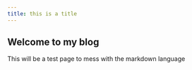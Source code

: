 ```yaml
---
title: this is a title
---
```


## Welcome to my blog


This will be a test page to mess with the markdown language

